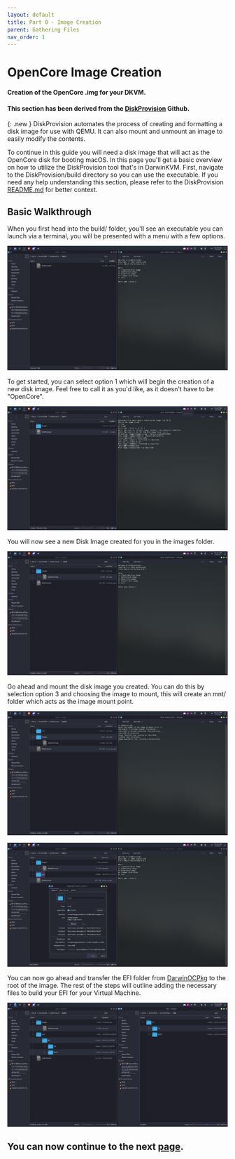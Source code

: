 ```yaml
---
layout: default
title: Part 0 - Image Creation
parent: Gathering Files
nav_order: 1
---
```


# OpenCore Image Creation
#### Creation of the OpenCore .img for your DKVM.
#### This section has been derived from the <a href="https://github.com/royalgraphx/DiskProvision">DiskProvision</a> Github.

{: .new }
DiskProvision automates the process of creating and formatting a disk image for use with QEMU. It can also mount and unmount an image to easily modify the contents.

To continue in this guide you will need a disk image that will act as the OpenCore disk for booting macOS. In this page you'll get a basic overview on how to utilize the DiskProvision tool that's in DarwinKVM. First, navigate to the DiskProvision/build directory so you can use the executable. If you need any help understanding this section, please refer to the DiskProvision [README.md](https://github.com/royalgraphx/DiskProvision/blob/main/README.md) for better context.

## Basic Walkthrough

When you first head into the build/ folder, you'll see an executable you can launch via a terminal, you will be presented with a menu with a few options.

<p align="center">
  <img src="../../assets/DiskProvisionMainMenu.png">
</p>

To get started, you can select option 1 which will begin the creation of a new disk image. Feel free to call it as you'd like, as it doesn't have to be "OpenCore".

<p align="center">
  <img src="../../assets/DiskProvisionCreatingOCImage.png">
</p>

You will now see a new Disk Image created for you in the images folder.

<p align="center">
  <img src="../../assets/DiskProvisionPostImageCreation.png">
</p>

Go ahead and mount the disk image you created. You can do this by selection option 3 and choosing the image to mount, this will create an mnt/ folder which acts as the image mount point.

<p align="center">
  <img src="../../assets/DiskProvisionMountingDiskImage.png">
</p>

<p align="center">
  <img src="../../assets/DiskProvisionPostImageMount.png">
</p>

You can now go ahead and transfer the EFI folder from [DarwinOCPkg](https://github.com/royalgraphx/DarwinOCPkg) to the root of the image. The rest of the steps will outline adding the necessary files to build your EFI for your Virtual Machine.

<p align="center">
  <img src="../../assets/DiskProvisionAddingOCAlternative.png">
</p>

## You can now continue to the next <a href="01-ACPITables.html">page</a>.